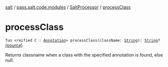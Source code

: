 [salt](../../index.md) / [pass.salt.code.modules](../index.md) / [SaltProcessor](index.md) / [processClass](./process-class.md)

# processClass

`fun <reified C : `[`Annotation`](https://kotlinlang.org/api/latest/jvm/stdlib/kotlin/-annotation/index.html)`> processClass(className: `[`String`](https://kotlinlang.org/api/latest/jvm/stdlib/kotlin/-string/index.html)`): `[`String`](https://kotlinlang.org/api/latest/jvm/stdlib/kotlin/-string/index.html)`?` [(source)](https://github.com/kurbaniec-tgm/salt/tree/master/code/modules/SaltProcessor.kt#L69)

Returns classname when a class with the specified annotation is found, else null.

